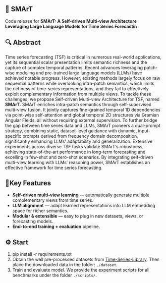 

## **📌 SMArT**

Code release for **SMArT: A Self-driven Multi-view Architecture Leveraging Large Language Models for Time Series Forecastin**

## **🔍 Abstract**

Time series forecasting (TSF) is critical in numerous real-world applications, yet its sequential scalar presentation limits semantic richness and the capture of complex temporal patterns. Recent advances leveraging patch-wise modeling and pre-trained large language models (LLMs) have achieved notable progress. However, existing methods largely focus on raw sequential patterns while overlooking intra-patch semantics, which limits the richness of time-series representations, and they fail to effectively exploit complementary information from multiple views. To tackle these challenges, we propose Self-driven Multi-view Architecture for TSF, named **SMArT.** SMArT enriches intra-patch semantics through self-supervised multi-view fusion. It jointly captures fine-grained temporal 1D dependencies via point-wise self-attention and global temporal 2D structures via Gramian Angular Fields, all without requiring external supervision. To further bridge the gap between time series data and LLMs, SMArT pioneers a dual-prompt strategy, combining static, dataset-level guidance with dynamic, input-specific prompts derived from frequency domain decomposition, significantly enhancing LLMs' adaptability and generalization. Extensive experiments across diverse TSF tasks validate SMArT’s robustness, achieving state-of-the-art performance in long-term forecasting and excelling in few-shot and zero-shot scenarios. By integrating self-driven multi-view learning with LLMs’ reasoning power, SMArT establishes an effective framework for time series forecasting.

##  🧬Key Features

- **Self-driven multi-view learning** — automatically generate multiple complementary views from time series.  
- **LLM alignment** — adapt learned representations into LLM embedding space for richer semantics.  
- **Modular & extensible** — easy to plug in new datasets, views, or forecasting models.  
- **End-to-end training + evaluation** pipeline.

## **⚙️ Start**

1. pip install -r requirements.txt
2. Obtain the well pre-processed datasets from [Time-Series-Library](https://github.com/thuml/Time-Series-Library).  Then place the downloaded data in the folder: `./dataset`.
3. Train and evaluate model. We provide the experiment scripts for all benchmarks under the folder `./scripts/`.
